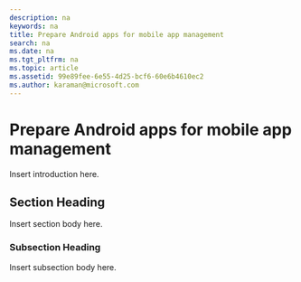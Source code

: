 ```yaml
---
description: na
keywords: na
title: Prepare Android apps for mobile app management
search: na
ms.date: na
ms.tgt_pltfrm: na
ms.topic: article
ms.assetid: 99e89fee-6e55-4d25-bcf6-60e6b4610ec2
ms.author: karaman@microsoft.com
---
```

# Prepare Android apps for mobile app management
Insert introduction here.

## Section Heading
Insert section body here.

### Subsection Heading
Insert subsection body here.


